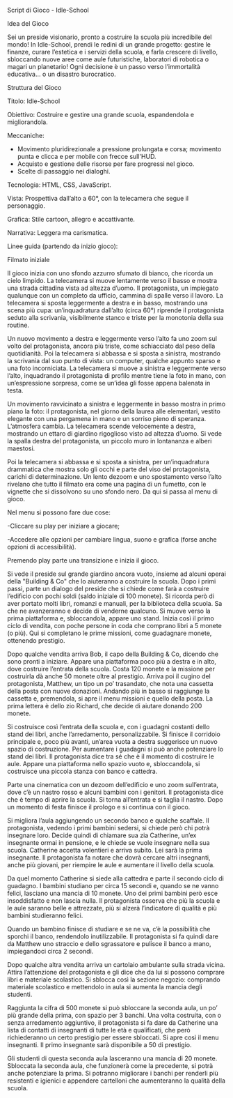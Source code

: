 Script di Gioco - Idle-School

Idea del Gioco

Sei un preside visionario, pronto a costruire la scuola più incredibile del mondo! In Idle-School, prendi le redini di un grande progetto: gestire le finanze, curare l’estetica e i servizi della scuola, e farla crescere di livello, sbloccando nuove aree come aule futuristiche, laboratori di robotica o magari un planetario! Ogni decisione è un passo verso l’immortalità educativa… o un disastro burocratico.

Struttura del Gioco





Titolo: Idle-School



Obiettivo: Costruire e gestire una grande scuola, espandendola e migliorandola.



Meccaniche:
- Movimento pluridirezionale a pressione prolungata e corsa; movimento punta e clicca e per mobile con frecce sull'HUD.
- Acquisto e gestione delle risorse per fare progressi nel gioco.
- Scelte di passaggio nei dialoghi.

Tecnologia: HTML, CSS, JavaScript.



Vista: Prospettiva dall’alto a 60°, con la telecamera che segue il personaggio.



Grafica: Stile cartoon, allegro e accattivante.



Narrativa: Leggera ma carismatica.



Linee guida (partendo da inizio gioco):

Filmato iniziale

Il gioco inizia con uno sfondo azzurro sfumato di bianco, che ricorda un cielo limpido. La telecamera si muove lentamente verso il basso e mostra una strada cittadina vista ad altezza d’uomo. Il protagonista, un impiegato qualunque con un completo da ufficio, cammina di spalle verso il lavoro. La telecamera si sposta leggermente a destra e in basso, mostrando una scena più cupa: un’inquadratura dall’alto (circa 60°) riprende il protagonista seduto alla scrivania, visibilmente stanco e triste per la monotonia della sua routine.

Un nuovo movimento a destra e leggermente verso l’alto fa uno zoom sul volto del protagonista, ancora più triste, come schiacciato dal peso della quotidianità. Poi la telecamera si abbassa e si sposta a sinistra, mostrando la scrivania dal suo punto di vista: un computer, qualche appunto sparso e una foto incorniciata. La telecamera si muove a sinistra e leggermente verso l’alto, inquadrando il protagonista di profilo mentre tiene la foto in mano, con un’espressione sorpresa, come se un’idea gli fosse appena balenata in testa.

Un movimento ravvicinato a sinistra e leggermente in basso mostra in primo piano la foto: il protagonista, nel giorno della laurea alle elementari, vestito elegante con una pergamena in mano e un sorriso pieno di speranza. L’atmosfera cambia. La telecamera scende velocemente a destra, mostrando un ettaro di giardino rigoglioso visto ad altezza d’uomo. Si vede la spalla destra del protagonista, un piccolo muro in lontananza e alberi maestosi.

Poi la telecamera si abbassa e si sposta a sinistra, per un’inquadratura drammatica che mostra solo gli occhi e parte del viso del protagonista, carichi di determinazione. Un lento dezoom e uno spostamento verso l’alto rivelano che tutto il filmato era come una pagina di un fumetto, con le vignette che si dissolvono su uno sfondo nero. Da qui si passa al menu di gioco.

Nel menu si possono fare due cose:





  -Cliccare su play per iniziare a giocare;



  -Accedere alle opzioni per cambiare lingua, suono e grafica (forse anche opzioni di accessibilità).

Premendo play parte una transizione e inizia il gioco.

Si vede il preside sul grande giardino ancora vuoto, insieme ad alcuni operai della "Building & Co" che lo aiuteranno a costruire la scuola. Dopo i primi passi, parte un dialogo del preside che si chiede come farà a costruire l’edificio con pochi soldi (saldo iniziale di 100 monete). Si ricorda però di aver portato molti libri, romanzi e manuali, per la biblioteca della scuola. Sa che ne avanzeranno e decide di venderne qualcuno. Si muove verso la prima piattaforma e, sbloccandola, appare uno stand. Inizia così il primo ciclo di vendita, con poche persone in coda che comprano libri a 5 monete (o più). Qui si completano le prime missioni, come guadagnare monete, ottenendo prestigio.

Dopo qualche vendita arriva Bob, il capo della Building & Co, dicendo che sono pronti a iniziare. Appare una piattaforma poco più a destra e in alto, dove costruire l’entrata della scuola. Costa 120 monete e la missione per costruirla dà anche 50 monete oltre al prestigio. Arriva poi il cugino del protagonista, Matthew, un tipo un po’ trasandato, che nota una cassetta della posta con nuove donazioni. Andando più in basso si raggiunge la cassetta e, premendola, si apre il menu missioni e quello della posta. La prima lettera è dello zio Richard, che decide di aiutare donando 200 monete.

Si costruisce così l’entrata della scuola e, con i guadagni costanti dello stand dei libri, anche l’arredamento, personalizzabile. Si finisce il corridoio principale e, poco più avanti, un’area vuota a destra suggerisce un nuovo spazio di costruzione. Per aumentare i guadagni si può anche potenziare lo stand dei libri. Il protagonista dice tra sé che è il momento di costruire le aule. Appare una piattaforma nello spazio vuoto e, sbloccandola, si costruisce una piccola stanza con banco e cattedra.

Parte una cinematica con un dezoom dell’edificio e uno zoom sull’entrata, dove c’è un nastro rosso e alcuni bambini con i genitori. Il protagonista dice che è tempo di aprire la scuola. Si torna all’entrata e si taglia il nastro. Dopo un momento di festa finisce il prologo e si continua con il gioco.

Si migliora l’aula aggiungendo un secondo banco e qualche scaffale. Il protagonista, vedendo i primi bambini sedersi, si chiede però chi potrà insegnare loro. Decide quindi di chiamare sua zia Catherine, un’ex insegnante ormai in pensione, e le chiede se vuole insegnare nella sua scuola. Catherine accetta volentieri e arriva subito. Lei sarà la prima insegnante. Il protagonista fa notare che dovrà cercare altri insegnanti, anche più giovani, per riempire le aule e aumentare il livello della scuola.

Da quel momento Catherine si siede alla cattedra e parte il secondo ciclo di guadagno. I bambini studiano per circa 15 secondi e, quando se ne vanno felici, lasciano una mancia di 10 monete. Uno dei primi bambini però esce insoddisfatto e non lascia nulla. Il protagonista osserva che più la scuola e le aule saranno belle e attrezzate, più si alzerà l’indicatore di qualità e più bambini studieranno felici.

Quando un bambino finisce di studiare e se ne va, c’è la possibilità che sporchi il banco, rendendolo inutilizzabile. Il protagonista si fa quindi dare da Matthew uno straccio e dello sgrassatore e pulisce il banco a mano, impiegandoci circa 2 secondi.

Dopo qualche altra vendita arriva un cartolaio ambulante sulla strada vicina. Attira l’attenzione del protagonista e gli dice che da lui si possono comprare libri e materiale scolastico. Si sblocca così la sezione negozio: comprando materiale scolastico e mettendolo in aula si aumenta la mancia degli studenti.

Raggiunta la cifra di 500 monete si può sbloccare la seconda aula, un po’ più grande della prima, con spazio per 3 banchi. Una volta costruita, con o senza arredamento aggiuntivo, il protagonista si fa dare da Catherine una lista di contatti di insegnanti di tutte le età e qualificati, che però richiederanno un certo prestigio per essere sbloccati. Si apre così il menu insegnanti. Il primo insegnante sarà disponibile a 50 di prestigio.

Gli studenti di questa seconda aula lasceranno una mancia di 20 monete. Sbloccata la seconda aula, che funzionerà come la precedente, si potrà anche potenziare la prima. Si potranno migliorare i banchi per renderli più resistenti e igienici e appendere cartelloni che aumenteranno la qualità della scuola.
